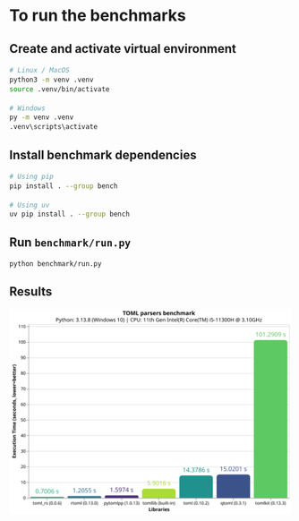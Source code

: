 # To run the benchmarks

## Create and activate virtual environment
```bash
# Linux / MacOS
python3 -m venv .venv
source .venv/bin/activate

# Windows
py -m venv .venv
.venv\scripts\activate
```

## Install benchmark dependencies
```bash
# Using pip
pip install . --group bench

# Using uv
uv pip install . --group bench
```

## Run `benchmark/run.py`
```bash
python benchmark/run.py                                                                                                                             
```

## Results
<img src="benchmark.svg" alt="TOML parser benchmark">
